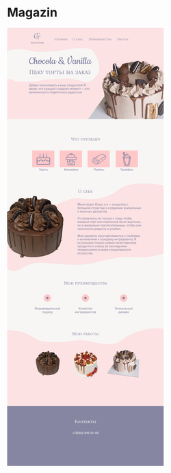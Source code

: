 # Magazin
<picture>
    <source srcset="/readme/logoM.png" media="(max-width: 768px)">
    <a href="/readme/logoM.png">
    <img src="/readme/logo.jpg" alt="Responsive image">
    </a>
</picture>